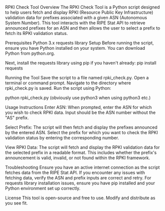 RPKI Check Tool
Overview
The RPKI Check Tool is a Python script designed to help users fetch and display RPKI (Resource Public Key Infrastructure) validation data for prefixes associated with a given ASN (Autonomous System Number). This tool interacts with the RIPE Stat API to retrieve announced prefixes for an ASN and then allows the user to select a prefix to fetch its RPKI validation status.

Prerequisites
Python 3.x
requests library
Setup
Before running the script, ensure you have Python installed on your system. You can download Python from python.org.

Next, install the requests library using pip if you haven't already:
pip install requests

Running the Tool
Save the script to a file named rpki_check.py.
Open a terminal or command prompt.
Navigate to the directory where rpki_check.py is saved.
Run the script using Python:

python rpki_check.py (obviously use python3 when using python3 etc.) 

Usage Instructions
Enter ASN: When prompted, enter the ASN for which you wish to check RPKI data. Input should be the ASN number without the "AS" prefix.

Select Prefix: The script will then fetch and display the prefixes announced by the entered ASN. Select the prefix for which you want to check the RPKI validation status by entering the corresponding number.

View RPKI Data: The script will fetch and display the RPKI validation data for the selected prefix in a readable format. This includes whether the prefix's announcement is valid, invalid, or not found within the RPKI framework.

Troubleshooting
Ensure you have an active internet connection as the script fetches data from the RIPE Stat API.
If you encounter any issues with fetching data, verify the ASN and prefix inputs are correct and retry.
For requests library installation issues, ensure you have pip installed and your Python environment set up correctly.

License
This tool is open-source and free to use. Modify and distribute as you see fit.
